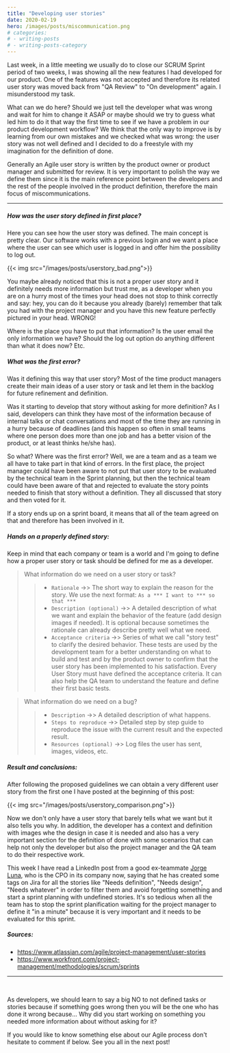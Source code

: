 ```yaml
---
title: "Developing user stories"
date: 2020-02-19
hero: /images/posts/miscommunication.png
# categories:
# - writing-posts
# - writing-posts-category
---
```


Last week, in a little meeting we usually do to close our SCRUM Sprint period of two weeks, I was showing all the new features I had developed for our product. One of the features was not accepted and therefore its related user story was moved back from "QA Review" to "On development" again. I misunderstood my task.

What can we do here? Should we just tell the developer what was wrong and wait for him to change it ASAP or maybe should we try to guess what led him to do it that way the first time to see if we have a problem in our product development workflow? We think that the only way to improve is by learning from our own mistakes and we checked what was wrong: the user story was not well defined and I decided to do a freestyle with my imagination for the definition of done.

Generally an Agile user story is written by the product owner or product manager and submitted for review. It is very important to polish the way we define them since it is the main reference point between the developers and the rest of the people involved in the product definition, therefore the main focus of miscommunications.

---
##### How was the user story defined in first place?

Here you can see how the user story was defined. The main concept is pretty clear. Our software works with a previous login and we want a place where the user can see which user is logged in and offer him the possibility to log out.

{{< img src="/images/posts/userstory_bad.png">}}

You maybe already noticed that this is not a proper user story and it definitely needs more information but trust me, as a developer when you are on a hurry most of the times your head does not stop to think correctly and say: hey, you can do it because you already (barely) remember that talk you had with the project manager and you have this new feature perfectly pictured in your head. WRONG!

Where is the place you have to put that information? Is the user email the only information we have? Should the log out option do anything different than what it does now? Etc.

##### What was the first error?

Was it defining this way that user story? Most of the time product managers create their main ideas of a user story or task and let them in the backlog for future refinement and definition.

Was it starting to develop that story without asking for more definition? As I said, developers can think they have  most of the information because of internal talks or chat conversations and most of the time they are running in a hurry because of deadlines (and this happen so often in small teams where one person does more than one job and has a better vision of the product, or at least thinks he/she has).

So what? Where was the first error? Well, we are a team and as a team we all have to take part in that kind of errors. In the first place, the project manager could have been aware to not put that user story to be evaluated by the technical team in the Sprint planning, but then the technical team could have been aware of that and rejected to evaluate the story points needed to finish that story without a definition. They all discussed that story and then voted for it.

If a story ends up on a sprint board, it means that all of the team agreed on that and therefore has been involved in it.

##### Hands on a properly defined story:

Keep in mind that each company or team is a world and I'm going to define how a proper user story or task should be defined for me as a developer.

> What information do we need on a user story or task?
>> * `Rationale` ->> The short way to explain the reason for the story. We use the next format: `As a *** I want to *** so that ***`
>> * `Description (optional)` ->> A detailed description of what we want and explain the behavior of the feature (add design images if needed). It is optional because sometimes the rationale can already describe pretty well what we need.
>> * `Acceptance criteria` ->> Series of what we call "story test" to clarify the desired behavior. These tests are used by the development team for a better understanding on what to build and test and by the product owner to confirm that the user story has been implemented to his satisfaction. Every User Story must have defined the acceptance criteria. It can also help the QA team to understand the feature and define their first basic tests.

> What information do we need on a bug?
>> * `Description` ->> A detailed description of what happens.
>> * `Steps to reproduce` ->> Detailed step by step guide to reproduce the issue with the current result and the expected result.
>> * `Resources (optional)` ->> Log files the user has sent, images, videos, etc. 

##### Result and conclusions:

After following the proposed guidelines we can obtain a very different user story from the first one I have posted at the beginning of this post:

{{< img src="/images/posts/userstory_comparison.png">}}

Now we don't only have a user story that barely tells what we want but it also tells you why. In addition, the developer has a context and definition with images whe the design in case it is needed and also has a very important section for the definition of done with some scenarios that can help not only the developer but also the project manager and the QA team to do their respective work.

This week I have read a LinkedIn post from a good ex-teammate [Jorge Luna](https://es.linkedin.com/in/jorgelunakuhn), who is the CPO in its company now, saying that he has created some tags on Jira for all the stories like "Needs definition", "Needs design", "Needs whatever" in order to filter them and avoid forgetting something and start a sprint planning with undefined stories. It's so tedious when all the team has to stop the sprint planification waiting for the project manager to define it "in a minute" because it is very important and it needs to be evaluated for this sprint.

##### Sources:

* https://www.atlassian.com/agile/project-management/user-stories
* https://www.workfront.com/project-management/methodologies/scrum/sprints

---
<br />

As developers, we should learn to say a big NO to not defined tasks or stories because if something goes wrong then you will be the one who has done it wrong because... Why did you start working on something you needed more information about without asking for it?

If you would like to know something else about our Agile process don't hesitate to comment if below. See you all in the next post!
